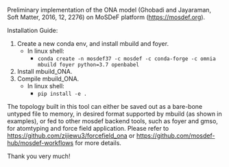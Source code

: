 Preliminary implementation of the ONA model (Ghobadi and Jayaraman, Soft Matter, 2016, 12, 2276) on MoSDeF platform (https://mosdef.org).

Installation Guide:
1. Create a new conda env, and install mbuild and foyer. 
    * In linux shell:
      * `conda create -n mosdef37 -c mosdef -c conda-forge -c omnia mbuild foyer python=3.7 openbabel`
1. Install mbuild_ONA.
1. Compile mbuild_ONA.
    * In linux shell:
      * `pip install -e .`

The topology built in this tool can either be saved out as a bare-bone untyped file to memory, in desired format supported by mbuild (as shown in examples), or fed to other mosdef backend tools, such as foyer and gmso, for atomtyping and force field application. Please refer to https://github.com/zijiewu3/forcefield_ona or https://github.com/mosdef-hub/mosdef-workflows for more details. 

Thank you very much!
